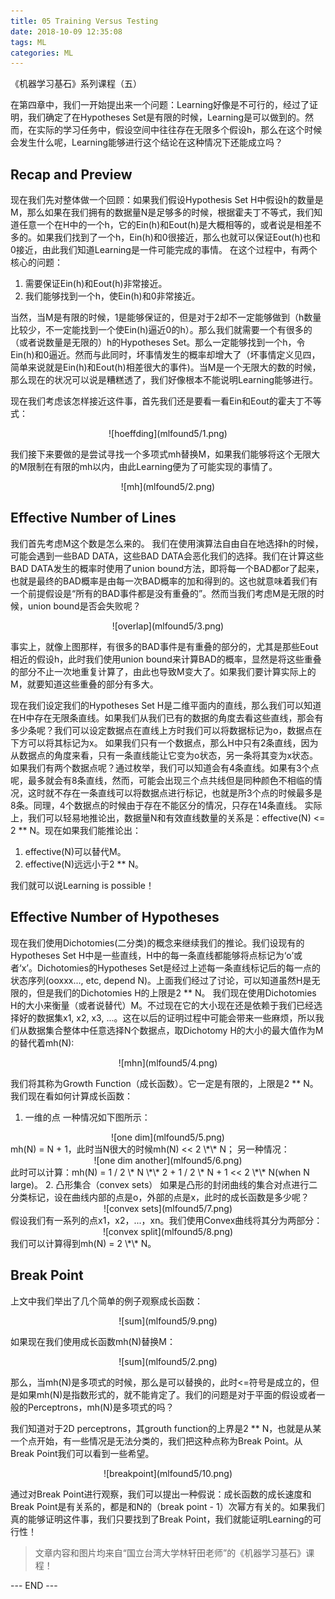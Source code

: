 ```yaml
---
title: 05 Training Versus Testing
date: 2018-10-09 12:35:08
tags: ML
categories: ML
---
```



《机器学习基石》系列课程（五）

在第四章中，我们一开始提出来一个问题：Learning好像是不可行的，经过了证明，我们确定了在Hypotheses Set是有限的时候，Learning是可以做到的。然而，在实际的学习任务中，假设空间中往往存在无限多个假设h，那么在这个时候会发生什么呢，Learning能够进行这个结论在这种情况下还能成立吗？
<!-- more -->

## Recap and Preview
现在我们先对整体做一个回顾：如果我们假设Hypothesis Set H中假设h的数量是M，那么如果在我们拥有的数据量N是足够多的时候，根据霍夫丁不等式，我们知道任意一个在H中的一个h，它的Ein(h)和Eout(h)是大概相等的，或者说是相差不多的。如果我们找到了一个h，Ein(h)和0很接近，那么也就可以保证Eout(h)也和0接近，由此我们知道Learning是一件可能完成的事情。
在这个过程中，有两个核心的问题：

1. 需要保证Ein(h)和Eout(h)非常接近。
2. 我们能够找到一个h，使Ein(h)和0非常接近。

当然，当M是有限的时候，1是能够保证的，但是对于2却不一定能够做到（h数量比较少，不一定能找到一个使Ein(h)逼近0的h）。那么我们就需要一个有很多的（或者说数量是无限的）h的Hypotheses Set。那么一定能够找到一个h，令Ein(h)和0逼近。然而与此同时，坏事情发生的概率却增大了（坏事情定义见四，简单来说就是Ein(h)和Eout(h)相差很大的事件)。当M是一个无限大的数的时候，那么现在的状况可以说是糟糕透了，我们好像根本不能说明Learning能够进行。

现在我们考虑该怎样接近这件事，首先我们还是要看一看Ein和Eout的霍夫丁不等式：

<div align=center> ![hoeffding](mlfound5/1.png) </div>

我们接下来要做的是尝试寻找一个多项式mh替换M，如果我们能够将这个无限大的M限制在有限的mh以内，由此Learning便为了可能实现的事情了。

<div align=center> ![mh](mlfound5/2.png) </div>

## Effective Number of Lines
我们首先考虑M这个数是怎么来的。
我们在使用演算法自由自在地选择h的时候，可能会遇到一些BAD DATA，这些BAD DATA会恶化我们的选择。我们在计算这些BAD DATA发生的概率时使用了union bound方法，即将每一个BAD都or了起来，也就是最终的BAD概率是由每一次BAD概率的加和得到的。这也就意味着我们有一个前提假设是“所有的BAD事件都是没有重叠的”。然而当我们考虑M是无限的时候，union bound是否会失败呢？

<div align=center> ![overlap](mlfound5/3.png) </div>

事实上，就像上图那样，有很多的BAD事件是有重叠的部分的，尤其是那些Eout相近的假设h，此时我们使用union bound来计算BAD的概率，显然是将这些重叠的部分不止一次地重复计算了，由此也导致M变大了。如果我们要计算实际上的M，就要知道这些重叠的部分有多大。

现在我们设定我们的Hypotheses Set H是二维平面内的直线，那么我们可以知道在H中存在无限条直线。如果我们从我们已有的数据的角度去看这些直线，那会有多少条呢？我们可以设定数据点在直线上方时我们可以将数据标记为o，数据点在下方可以将其标记为x。
如果我们只有一个数据点，那么H中只有2条直线，因为从数据点的角度来看，只有一条直线能让它变为o状态，另一条将其变为x状态。如果我们有两个数据点呢？通过枚举，我们可以知道会有4条直线。如果有3个点呢，最多就会有8条直线，然而，可能会出现三个点共线但是同种颜色不相临的情况，这时就不存在一条直线可以将数据点进行标记，也就是所3个点的时候最多是8条。同理，4个数据点的时候由于存在不能区分的情况，只存在14条直线。
实际上，我们可以轻易地推论出，数据量N和有效直线数量的关系是：effective(N) <= 2 \*\* N。现在如果我们能推论出：

1. effective(N)可以替代M。
2. effective(N)远远小于2 \*\* N。

我们就可以说Learning is possible！

## Effective Number of Hypotheses

现在我们使用Dichotomies(二分类)的概念来继续我们的推论。我们设现有的Hypotheses Set H中是一些直线，H中的每一条直线都能够将点标记为‘o’或者‘x’。Dichotomies的Hypotheses Set是经过上述每一条直线标记后的每一点的状态序列(ooxxx..., etc, depend N)。上面我们经过了讨论，可以知道虽然H是无限的，但是我们的Dichotomies H的上限是2 \*\* N。
我们现在使用Dichotomies H的大小来衡量（或者说替代）M。不过现在它的大小现在还是依赖于我们已经选择好的数据集x1, x2, x3, ...。这在以后的证明过程中可能会带来一些麻烦，所以我们从数据集合整体中任意选择N个数据点，取Dichotomy H的大小的最大值作为M的替代着mh(N):

<div align=center> ![mhn](mlfound5/4.png) </div>

我们将其称为Growth Function（成长函数）。它一定是有限的，上限是2 \*\* N。我们现在看如何计算成长函数：
1. 一维的点
一种情况如下图所示：
<div align=center> ![one dim](mlfound5/5.png) </div>
mh(N) = N + 1，此时当N很大的时候mh(N) << 2 \*\* N；
另一种情况：
<div align=center> ![one dim another](mlfound5/6.png) </div>
此时可以计算：mh(N) = 1 / 2 \* N \*\* 2 + 1 / 2 \* N + 1 << 2 \*\* N(when N large)。
2. 凸形集合（convex sets）
如果是凸形的封闭曲线的集合对点进行二分类标记，设在曲线内部的点是o，外部的点是x，此时的成长函数是多少呢？
<div align=center> ![convex sets](mlfound5/7.png) </div>
假设我们有一系列的点x1，x2，...，xn。我们使用Convex曲线将其分为两部分：
<div align=center> ![convex split](mlfound5/8.png) </div>
我们可以计算得到mh(N) = 2 \*\* N。

## Break Point
上文中我们举出了几个简单的例子观察成长函数：

<div align=center> ![sum](mlfound5/9.png) </div>

如果现在我们使用成长函数mh(N)替换M：

<div align=center> ![sum](mlfound5/2.png) </div>

那么，当mh(N)是多项式的时候，那么是可以替换的，此时<=符号是成立的，但是如果mh(N)是指数形式的，就不能肯定了。我们的问题是对于平面的假设或者一般的Perceptrons，mh(N)是多项式的吗？

我们知道对于2D perceptrons，其grouth function的上界是2 \*\* N，也就是从某一个点开始，有一些情况是无法分类的，我们把这种点称为Break Point。从Break Point我们可以看到一些希望。

<div align=center> ![breakpoint](mlfound5/10.png) </div>

通过对Break Point进行观察，我们可以提出一种假说：成长函数的成长速度和Break Point是有关系的，都是和N的（break point - 1）次幂方有关的。如果我们真的能够证明这件事，我们只要找到了Break Point，我们就能证明Learning的可行性！


> 文章内容和图片均来自“国立台湾大学林轩田老师”的《机器学习基石》课程！

--- END --- 